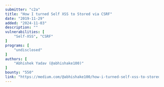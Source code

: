 ```yaml
---
submitter: "c2a"
title: "How I turned Self XSS to Stored via CSRF"
date: "2019-11-29"
added: "2024-11-03"
description: ""
vulnerabilities: [
    "Self-XSS", "CSRF"
]
programs: [
    "undisclosed"
]
authors: [
    "Abhishek Yadav (@abhishake100)"
]
bounty: "550"
link: "https://medium.com/@abhishake100/how-i-turned-self-xss-to-stored-via-csrf-d12eaaf59f2e"
---
```




